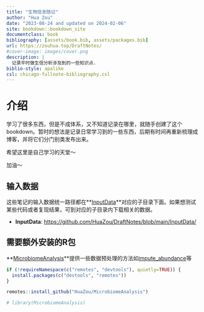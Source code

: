 ```yaml
--- 
title: "生物信息随记"
author: "Hua Zou"
date: "2023-08-24 and updated on 2024-02-06"
site: bookdown::bookdown_site
documentclass: book
bibliography: [assets/book.bib, assets/packages.bib]
url: https://zouhua.top/DraftNotes/
#cover-image: images/cover.png
description: |
  记录平时做生信分析涉及到的一些知识点.
biblio-style: apalike
csl: chicago-fullnote-bibliography.csl
---
```



# 介绍


学习了很多东西，但是不成体系，又不知道记录在哪里，就随手创建了这个bookdown。暂时的想法是记录日常学习到的一些东西，后期有时间再重新梳理成博客，并将它们分门别类发布出来。


希望这里是自己学习的天堂～

加油～


## 输入数据

这些笔记的输入数据统一路径都在**[InputData](https://github.com/HuaZou/DraftNotes/blob/main/InputData/)**对应的子目录下面。如果想测试某些代码或者复现结果，可到对应的子目录内下载相关的数据。

+ **InputData**: https://github.com/HuaZou/DraftNotes/blob/main/InputData/

## 需要额外安装的R包

**[MicrobiomeAnalysis](https://zouhua.top/MicrobiomeAnalysis/)**提供一些数据预处理的方法如[impute_abundance](https://zouhua.top/MicrobiomeAnalysis/reference/impute_abundance.html)等

```R
if (!requireNamespace(c("remotes", "devtools"), quietly=TRUE)) {
  install.packages(c("devtools", "remotes"))
}

remotes::install_github("HuaZou/MicrobiomeAnalysis")

# library(MicrobiomeAnalysis)
```



